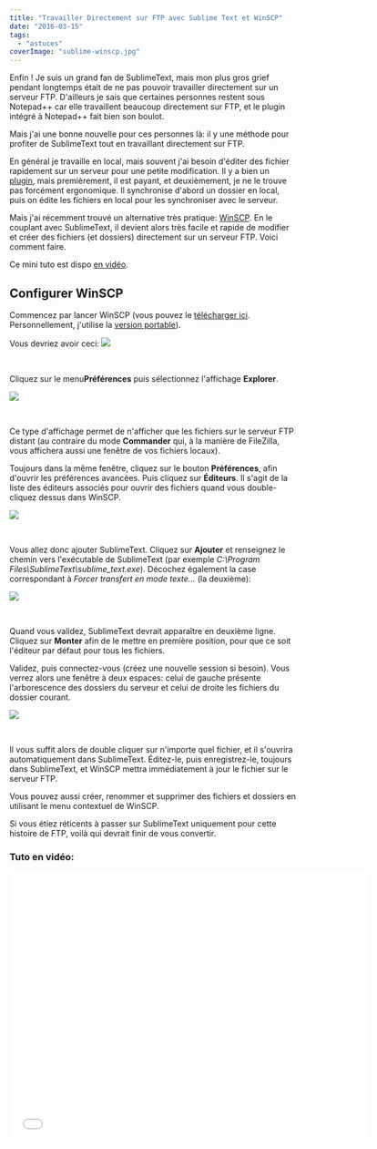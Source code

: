 ```yaml
---
title: "Travailler Directement sur FTP avec Sublime Text et WinSCP"
date: "2016-03-15"
tags:
  - "astuces"
coverImage: "sublime-winscp.jpg"
---
```


Enfin ! Je suis un grand fan de SublimeText, mais mon plus gros grief pendant longtemps était de ne pas pouvoir travailler directement sur un serveur FTP. D'ailleurs je sais que certaines personnes restent sous Notepad++ car elle travaillent beaucoup directement sur FTP, et le plugin intégré à Notepad++ fait bien son boulot.

Mais j'ai une bonne nouvelle pour ces personnes là: il y une méthode pour profiter de SublimeText tout en travaillant directement sur FTP.<!--more-->

En général je travaille en local, mais souvent j'ai besoin d'éditer des fichier rapidement sur un serveur pour une petite modification. Il y a bien un [plugin](http://wbond.net/sublime_packages/sftp), mais premièrement, il est payant, et deuxièmement, je ne le trouve pas forcément ergonomique. Il synchronise d'abord un dossier en local, puis on édite les fichiers en local pour les synchroniser avec le serveur.

Mais j'ai récemment trouvé un alternative très pratique: [WinSCP](http://winscp.net/eng/docs/lang:fr). En le couplant avec SublimeText, il devient alors très facile et rapide de modifier et créer des fichiers (et dossiers) directement sur un serveur FTP. Voici comment faire.

Ce mini tuto est dispo [en vidéo](#video "Voir la vidéo").

## [](#configurer-winscp)Configurer WinSCP

Commencez par lancer WinSCP (vous pouvez le [télécharger ici](http://winscp.net/eng/download.php). Personnellement, j'utilise la [version portable](http://portableapps.com/apps/internet/winscp_portable)).

Vous devriez avoir ceci: [![](https://github-camo.global.ssl.fastly.net/8f30a112474e77edc24a17be79b996302f35a74f/687474703a2f2f737277656273697465732e73332e616d617a6f6e6177732e636f6d2f736d617274726f636b2f706f7374696d672f77696e7363702e706e67)](https://github-camo.global.ssl.fastly.net/8f30a112474e77edc24a17be79b996302f35a74f/687474703a2f2f737277656273697465732e73332e616d617a6f6e6177732e636f6d2f736d617274726f636b2f706f7374696d672f77696e7363702e706e67)

 

Cliquez sur le menu**Préférences** puis sélectionnez l'affichage **Explorer**.

[![](https://github-camo.global.ssl.fastly.net/6b873c27a6df9279ff73bc4b0b1a11b031cf37ef/687474703a2f2f737277656273697465732e73332e616d617a6f6e6177732e636f6d2f736d617274726f636b2f706f7374696d672f77696e7363702d70726566732e706e67)](https://github-camo.global.ssl.fastly.net/6b873c27a6df9279ff73bc4b0b1a11b031cf37ef/687474703a2f2f737277656273697465732e73332e616d617a6f6e6177732e636f6d2f736d617274726f636b2f706f7374696d672f77696e7363702d70726566732e706e67)

 

Ce type d'affichage permet de n'afficher que les fichiers sur le serveur FTP distant (au contraire du mode **Commander** qui, à la manière de FileZilla, vous affichera aussi une fenêtre de vos fichiers locaux).

Toujours dans la même fenêtre, cliquez sur le bouton **Préférences**, afin d'ouvrir les préférences avancées. Puis cliquez sur **Éditeurs**. Il s'agit de la liste des éditeurs associés pour ouvrir des fichiers quand vous double-cliquez dessus dans WinSCP.

[![](https://github-camo.global.ssl.fastly.net/d759943b55607833e4fb761cadd5e35407db8255/687474703a2f2f737277656273697465732e73332e616d617a6f6e6177732e636f6d2f736d617274726f636b2f706f7374696d672f77696e7363702d65646974657572732e706e67)](https://github-camo.global.ssl.fastly.net/d759943b55607833e4fb761cadd5e35407db8255/687474703a2f2f737277656273697465732e73332e616d617a6f6e6177732e636f6d2f736d617274726f636b2f706f7374696d672f77696e7363702d65646974657572732e706e67)

 

Vous allez donc ajouter SublimeText. Cliquez sur **Ajouter** et renseignez le chemin vers l'exécutable de SublimeText (par exemple _C:\\Program Files\\SublimeText\\sublime\_text.exe_). Décochez également la case correspondant à _Forcer transfert en mode texte..._ (la deuxième):

[![](https://github-camo.global.ssl.fastly.net/05ae4a67d2ecaf797d5fdc266be82e2253cca9de/687474703a2f2f737277656273697465732e73332e616d617a6f6e6177732e636f6d2f736d617274726f636b2f706f7374696d672f77696e7363702d656469746575722d64657461696c732e706e67)](https://github-camo.global.ssl.fastly.net/05ae4a67d2ecaf797d5fdc266be82e2253cca9de/687474703a2f2f737277656273697465732e73332e616d617a6f6e6177732e636f6d2f736d617274726f636b2f706f7374696d672f77696e7363702d656469746575722d64657461696c732e706e67)

 

Quand vous validez, SublimeText devrait apparaître en deuxième ligne. Cliquez sur **Monter** afin de le mettre en première position, pour que ce soit l'éditeur par défaut pour tous les fichiers.

Validez, puis connectez-vous (créez une nouvelle session si besoin). Vous verrez alors une fenêtre à deux espaces: celui de gauche présente l'arborescence des dossiers du serveur et celui de droite les fichiers du dossier courant.

[![](https://github-camo.global.ssl.fastly.net/8636787faf83813961e16d63f80313a9210a8620/687474703a2f2f737277656273697465732e73332e616d617a6f6e6177732e636f6d2f736d617274726f636b2f706f7374696d672f77696e7363702d696e746572666163652e706e67)](https://github-camo.global.ssl.fastly.net/8636787faf83813961e16d63f80313a9210a8620/687474703a2f2f737277656273697465732e73332e616d617a6f6e6177732e636f6d2f736d617274726f636b2f706f7374696d672f77696e7363702d696e746572666163652e706e67)

 

Il vous suffit alors de double cliquer sur n'importe quel fichier, et il s'ouvrira automatiquement dans SublimeText. Éditez-le, puis enregistrez-le, toujours dans SublimeText, et WinSCP mettra immédiatement à jour le fichier sur le serveur FTP.

Vous pouvez aussi créer, renommer et supprimer des fichiers et dossiers en utilisant le menu contextuel de WinSCP.

Si vous étiez réticents à passer sur SublimeText uniquement pour cette histoire de FTP, voilà qui devrait finir de vous convertir.

### Tuto en vidéo:

<iframe src="//www.youtube.com/embed/D58jes9bjbE" height="474" width="632" allowfullscreen frameborder="0"></iframe>
